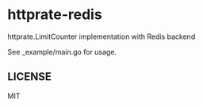# httprate-redis

httprate.LimitCounter implementation with Redis backend

See _example/main.go for usage.

## LICENSE

MIT
